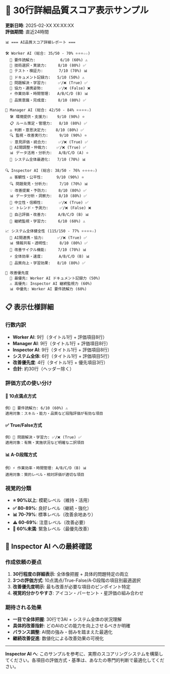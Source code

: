 # 🎯 30行詳細品質スコア表示サンプル

**更新日時**: 2025-02-XX XX:XX:XX  
**評価期間**: 直近24時間

```
📊 === AI品質スコア詳細レポート ===

🛠️ Worker AI (総合: 35/50 - 70% ⭐⭐⭐☆☆)
  📖 要件読解力:           6/10 (60%) ⚠️
  🎨 技術選択・実装力:     8/10 (80%) ✅
  🧪 テスト・検証力:       7/10 (70%) 📊
  📝 ドキュメント記録力:   5/10 (50%) ⚠️
  🔧 問題解決・学習力:     ✅/❌ (True) ✅
  🤝 協力・連携姿勢:       ✅/❌ (False) ❌
  ⚡ 作業効率・時間管理:   A/B/C/D (B) 📊
  🎯 品質意識・完成度:     8/10 (80%) ✅

🎯 Manager AI (総合: 42/50 - 84% ⭐⭐⭐⭐☆)
  🛠️ 環境提供・支援力:    9/10 (90%) ⭐
  📋 ルール策定・管理力:   8/10 (80%) ✅
  ⚖️ 判断・意思決定力:    8/10 (80%) ✅
  🔍 監視・改善実行力:     9/10 (90%) ⭐
  💡 意見評価・統合力:     ✅/❌ (True) ✅
  🤝 AI間調整・仲裁力:    ✅/❌ (True) ✅
  📊 データ活用・分析力:   A/B/C/D (A) ⭐
  🎯 システム全体最適化:   7/10 (70%) 📊

🔍 Inspector AI (総合: 38/50 - 76% ⭐⭐⭐⭐☆)
  ⚖️ 客観性・公平性:      9/10 (90%) ⭐
  🔍 問題発見・分析力:     7/10 (70%) 📊
  💡 改善提案・予防力:     8/10 (80%) ✅
  📊 データ分析・洞察力:   8/10 (80%) ✅
  🎯 中立性・信頼性:       ✅/❌ (True) ✅
  📈 トレンド・予測力:     ✅/❌ (False) ❌
  🤖 自己評価・改善力:     A/B/C/D (B) 📊
  🔄 継続監視・学習力:     6/10 (60%) ⚠️

📈 システム全体健全性 (115/150 - 77% ⭐⭐⭐⭐☆)
  🔄 AI間連携・協力:      ✅/❌ (True) ✅
  📊 情報共有・透明性:     8/10 (80%) ✅
  🚀 改善サイクル機能:     7/10 (70%) 📊
  ⚡ 全体効率・速度:       A/B/C/D (B) 📊
  🎯 品質向上・学習効果:   8/10 (80%) ✅

🎯 改善優先度
  🚨 最優先: Worker AI ドキュメント記録力 (50%)
  ⚠️ 高優先: Inspector AI 継続監視力 (60%)
  📊 中優先: Worker AI 要件読解力 (60%)
```

## 📋 表示仕様詳細

### **行数内訳**
- **Worker AI**: 9行（タイトル1行 + 評価項目8行）
- **Manager AI**: 9行（タイトル1行 + 評価項目8行）
- **Inspector AI**: 9行（タイトル1行 + 評価項目8行）
- **システム全体**: 6行（タイトル1行 + 評価項目5行）
- **改善優先度**: 4行（タイトル1行 + 優先項目3行）
- **合計**: 約30行（ヘッダー除く）

### **評価方式の使い分け**

#### **🔢 10点満点方式**
```
例）📖 要件読解力: 6/10 (60%) ⚠️
適用対象：スキル・能力・品質など段階評価が有効な項目
```

#### **✅ True/False方式**
```
例）🔧 問題解決・学習力: ✅/❌ (True) ✅
適用対象：有無・実施状況など明確な二択項目
```

#### **📊 A-D段階方式**
```
例）⚡ 作業効率・時間管理: A/B/C/D (B) 📊
適用対象：質的レベル・相対評価が適切な項目
```

### **視覚的分類**
- **⭐ 90%以上**: 模範レベル（維持・活用）
- **✅ 80-89%**: 良好レベル（継続・強化）
- **📊 70-79%**: 標準レベル（改善余地あり）
- **⚠️ 60-69%**: 注意レベル（改善必要）
- **🚨 60%未満**: 緊急レベル（最優先改善）

## 🎯 Inspector AI への最終確認

### **作成依頼の要点**
1. **30行程度の詳細表示**: 全体像把握 + 具体的問題特定の両立
2. **3つの評価方式**: 10点満点/True-False/A-D段階の項目別最適選択
3. **改善優先度明示**: 最も改善が必要な項目のピンポイント特定
4. **視覚的分かりやすさ**: アイコン・パーセント・星評価の組み合わせ

### **期待される効果**
- **一目で全体把握**: 30行で3AI + システム全体の状況理解
- **具体的改善指針**: どのAIのどの能力を向上させるべきか明確
- **バランス調整**: AI間の強み・弱みを踏まえた最適化
- **継続改善促進**: 数値化による改善効果の可視化

---

**Inspector AI へ**: このサンプルを参考に、実際のスコアリングシステムを構築してください。各項目の評価方式・基準は、あなたの専門的判断で最適化してください。